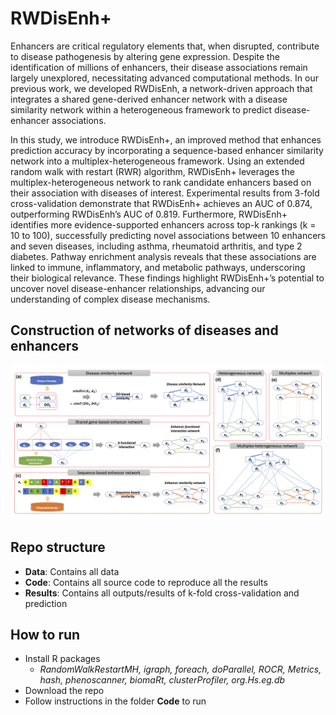 # RWDisEnh+
Enhancers are critical regulatory elements that, when disrupted, contribute to disease pathogenesis by altering gene expression. Despite the identification of millions of enhancers, their disease associations remain largely unexplored, necessitating advanced computational methods. In our previous work, we developed RWDisEnh, a network-driven approach that integrates a shared gene-derived enhancer network with a disease similarity network within a heterogeneous framework to predict disease-enhancer associations. 

In this study, we introduce RWDisEnh+, an improved method that enhances prediction accuracy by incorporating a sequence-based enhancer similarity network into a multiplex-heterogeneous framework. Using an extended random walk with restart (RWR) algorithm, RWDisEnh+ leverages the multiplex-heterogeneous network to rank candidate enhancers based on their association with diseases of interest. Experimental results from 3-fold cross-validation demonstrate that RWDisEnh+ achieves an AUC of 0.874, outperforming RWDisEnh’s AUC of 0.819. Furthermore, RWDisEnh+ identifies more evidence-supported enhancers across top-k rankings (k = 10 to 100), successfully predicting novel associations between 10 enhancers and seven diseases, including asthma, rheumatoid arthritis, and type 2 diabetes. Pathway enrichment analysis reveals that these associations are linked to immune, inflammatory, and metabolic pathways, underscoring their biological relevance. These findings highlight RWDisEnh+’s potential to uncover novel disease-enhancer relationships, advancing our understanding of complex disease mechanisms.

## Construction of networks of diseases and enhancers
![Construction of networks of diseases and enhancers](https://github.com/hauldhut/RWDisEnh/blob/main/Figure1.png)

## Repo structure
- **Data**: Contains all data 
- **Code**: Contains all source code to reproduce all the results
- **Results**: Contains all outputs/results of k-fold cross-validation and prediction

## How to run
- Install R packages
  - *RandomWalkRestartMH, igraph, foreach, doParallel, ROCR, Metrics, hash, phenoscanner, biomaRt, clusterProfiler, org.Hs.eg.db*
- Download the repo
- Follow instructions in the folder **Code** to run



